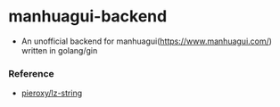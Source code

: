 # manhuagui-backend

+ An unofficial backend for manhuagui(https://www.manhuagui.com/) written in golang/gin

### Reference

+ [pieroxy/lz-string](https://github.com/pieroxy/lz-string)
